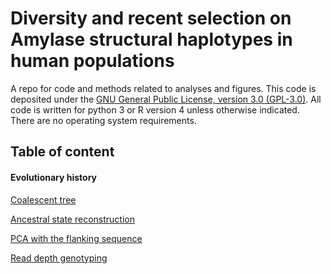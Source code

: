 # Diversity and recent selection on Amylase structural haplotypes in human populations

A repo for code and methods related to analyses and figures. This code is deposited under the [GNU General Public License, version 3.0 (GPL-3.0)](https://web.archive.org/web/20160316065455/https://opensource.org/licenses/gpl-3.0). All code is written for python 3 or R version 4 unless otherwise indicated. There are no operating system requirements.

## Table of content

#### Evolutionary history

[Coalescent tree](https://github.com/sudmantlab/amylase_diversity_project/blob/main/HPRC_AMY_Sequences/bundle_tree/bundle_tree.md)

[Ancestral state reconstruction](https://github.com/sudmantlab/amylase_diversity_project/blob/main/HPRC_AMY_Sequences/bundle_tree/cafe.md)

[PCA with the flanking sequence](https://github.com/sudmantlab/amylase_diversity_project/blob/main/HPRC_AMY_Sequences/pca/pca.md)

[Read depth genotyping](https://github.com/sudmantlab/amylase_diversity_project/tree/main/read_depth_genotyping)
